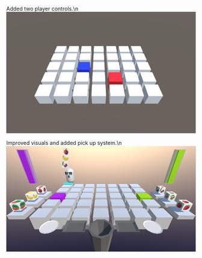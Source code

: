 Added two player controls.\n
![](Screenshots/1.png)

Improved visuals and added pick up system.\n
![](Screenshots/2.png)